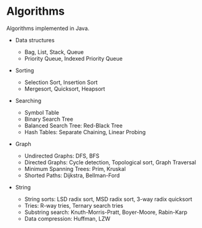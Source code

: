 # Algorithms

Algorithms implemented in Java.

- Data structures
  - Bag, List, Stack, Queue
  - Priority Queue, Indexed Priority Queue

- Sorting
  - Selection Sort, Insertion Sort
  - Mergesort, Quicksort, Heapsort
  
- Searching
  - Symbol Table
  - Binary Search Tree
  - Balanced Search Tree: Red-Black Tree
  - Hash Tables: Separate Chaining, Linear Probing
  
- Graph
  - Undirected Graphs: DFS, BFS
  - Directed Graphs: Cycle detection, Topological sort, Graph Traversal
  - Minimum Spanning Trees: Prim, Kruskal
  - Shorted Paths: Dijkstra, Bellman-Ford
  
- String
  - String sorts: LSD radix sort, MSD radix sort, 3-way radix quicksort
  - Tries: R-way tries, Ternary search tries
  - Substring search: Knuth-Morris-Pratt, Boyer-Moore, Rabin-Karp
  - Data compression: Huffman, LZW
